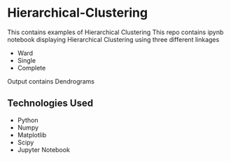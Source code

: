 # Hierarchical-Clustering
This contains examples of Hierarchical Clustering 
This repo contains ipynb notebook displaying Hierarchical Clustering using three different linkages 
* Ward
* Single
* Complete

Output contains Dendrograms

## Technologies Used
* Python
* Numpy 
* Matplotlib
* Scipy
* Jupyter Notebook
